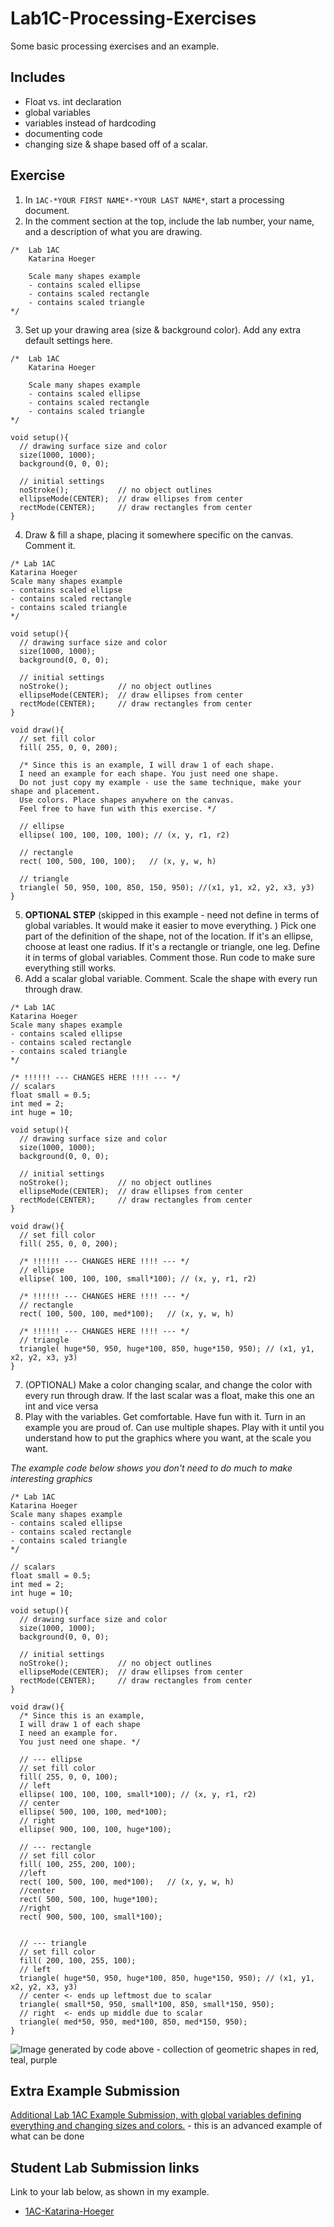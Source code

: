 # Lab1C-Processing-Exercises
Some basic processing exercises and an example. 

## Includes
- Float vs. int declaration
- global variables
- variables instead of hardcoding
- documenting code
- changing size & shape based off of a scalar. 

## Exercise 
1. In `1AC-*YOUR FIRST NAME*-*YOUR LAST NAME*`, start a processing document. 
2. In the comment section at the top, include the lab number, your name, and a description of what you are drawing.
```processing
/*  Lab 1AC 
    Katarina Hoeger
    
    Scale many shapes example 
    - contains scaled ellipse
    - contains scaled rectangle
    - contains scaled triangle
*/
```
3. Set up your drawing area (size & background color). Add any extra default settings here.
```processing
/*  Lab 1AC 
    Katarina Hoeger
    
    Scale many shapes example 
    - contains scaled ellipse
    - contains scaled rectangle
    - contains scaled triangle
*/

void setup(){
  // drawing surface size and color
  size(1000, 1000);
  background(0, 0, 0);
  
  // initial settings
  noStroke();           // no object outlines
  ellipseMode(CENTER);  // draw ellipses from center
  rectMode(CENTER);     // draw rectangles from center 
}
```
4. Draw & fill a shape, placing it somewhere specific on the canvas. Comment it.
```processing
/* Lab 1AC
Katarina Hoeger
Scale many shapes example 
- contains scaled ellipse
- contains scaled rectangle
- contains scaled triangle
*/

void setup(){
  // drawing surface size and color
  size(1000, 1000);
  background(0, 0, 0);
  
  // initial settings
  noStroke();           // no object outlines
  ellipseMode(CENTER);  // draw ellipses from center
  rectMode(CENTER);     // draw rectangles from center 
}

void draw(){
  // set fill color
  fill( 255, 0, 0, 200);
  
  /* Since this is an example, I will draw 1 of each shape.
  I need an example for each shape. You just need one shape. 
  Do not just copy my example - use the same technique, make your shape and placement. 
  Use colors. Place shapes anywhere on the canvas.
  Feel free to have fun with this exercise. */
  
  // ellipse
  ellipse( 100, 100, 100, 100); // (x, y, r1, r2)
  
  // rectangle
  rect( 100, 500, 100, 100);   // (x, y, w, h)
  
  // triangle
  triangle( 50, 950, 100, 850, 150, 950); //(x1, y1, x2, y2, x3, y3)
}
```
5. **OPTIONAL STEP** (skipped in this example - need not define in terms of global variables. It would make it easier to move everything. ) Pick one part of the definition of the shape, not of the location. 
If it's an ellipse, choose at least one radius. 
If it's a rectangle or triangle, one leg. 
Define it in terms of global variables.
Comment those.
Run code to make sure everything still works.
6. Add a scalar global variable. Comment. Scale the shape with every run through draw.
```processing
/* Lab 1AC
Katarina Hoeger
Scale many shapes example 
- contains scaled ellipse
- contains scaled rectangle
- contains scaled triangle
*/

/* !!!!!! --- CHANGES HERE !!!! --- */
// scalars
float small = 0.5;
int med = 2;
int huge = 10;

void setup(){
  // drawing surface size and color
  size(1000, 1000);
  background(0, 0, 0);
  
  // initial settings
  noStroke();           // no object outlines
  ellipseMode(CENTER);  // draw ellipses from center
  rectMode(CENTER);     // draw rectangles from center 
}

void draw(){
  // set fill color
  fill( 255, 0, 0, 200);
  
  /* !!!!!! --- CHANGES HERE !!!! --- */
  // ellipse
  ellipse( 100, 100, 100, small*100); // (x, y, r1, r2)
  
  /* !!!!!! --- CHANGES HERE !!!! --- */
  // rectangle
  rect( 100, 500, 100, med*100);   // (x, y, w, h)
  
  /* !!!!!! --- CHANGES HERE !!!! --- */
  // triangle
  triangle( huge*50, 950, huge*100, 850, huge*150, 950); // (x1, y1, x2, y2, x3, y3)
}
```
7. (OPTIONAL) Make a color changing scalar, and change the color with every run through draw. 
If the last scalar was a float, make this one an int and vice versa
8. Play with the variables. Get comfortable. Have fun with it. Turn in an example you are proud of. Can use multiple shapes.  Play with it until you understand how to put the graphics where you want, at the scale you want. 

*The example code below shows you don't need to do much to make interesting graphics*
```processing
/* Lab 1AC
Katarina Hoeger
Scale many shapes example 
- contains scaled ellipse
- contains scaled rectangle
- contains scaled triangle
*/

// scalars
float small = 0.5;
int med = 2;
int huge = 10;

void setup(){
  // drawing surface size and color
  size(1000, 1000);
  background(0, 0, 0);
  
  // initial settings
  noStroke();           // no object outlines
  ellipseMode(CENTER);  // draw ellipses from center
  rectMode(CENTER);     // draw rectangles from center 
}

void draw(){
  /* Since this is an example,
  I will draw 1 of each shape 
  I need an example for.
  You just need one shape. */
  
  // --- ellipse 
  // set fill color
  fill( 255, 0, 0, 100);
  // left
  ellipse( 100, 100, 100, small*100); // (x, y, r1, r2)
  // center
  ellipse( 500, 100, 100, med*100);
  // right
  ellipse( 900, 100, 100, huge*100);
  
  // --- rectangle
  // set fill color
  fill( 100, 255, 200, 100);
  //left 
  rect( 100, 500, 100, med*100);   // (x, y, w, h)
  //center
  rect( 500, 500, 100, huge*100);
  //right
  rect( 900, 500, 100, small*100);
  
  
  // --- triangle
  // set fill color
  fill( 200, 100, 255, 100);
  // left
  triangle( huge*50, 950, huge*100, 850, huge*150, 950); // (x1, y1, x2, y2, x3, y3)
  // center <- ends up leftmost due to scalar
  triangle( small*50, 950, small*100, 850, small*150, 950);
  // right  <- ends up middle due to scalar
  triangle( med*50, 950, med*100, 850, med*150, 950);
}
```
![Image generated by code above - collection of geometric shapes in red, teal, purple](scaledShapes.jpg)
## Extra Example Submission
[Additional Lab 1AC Example Submission, with global variables defining everything and changing sizes and colors.](https://github.com/UMaine-NMD-211-Fall-2020/Lab1AC-ExampleFolder) - this is an advanced example of what can be done

## Student Lab Submission links
Link to your lab below, as shown in my example. 
- [1AC-Katarina-Hoeger](https://github.com/UMaine-NMD-211-Fall-2020/Lab1AC-ExampleFolder) 
